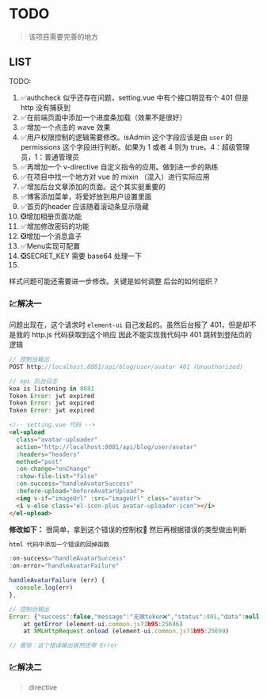 # TODO

> 该项目需要完善的地方

## LIST

TODO:

1. ✅authcheck 似乎还存在问题，setting.vue 中有个接口明显有个 401 但是 http 没有捕获到
2. ✅在前端页面中添加一个进度条加载（效果不是很好）
3. ✅增加一个点击的 wave 效果
4. ✅用户权限控制的逻辑需要修改。isAdmin 这个字段应该是由 `user` 的 permissions 这个字段进行判断。如果为 1 或者 4 则为 true。4：超级管理员，1：普通管理员
5. ✅再增加一个 v-directive 自定义指令的应用。做到进一步的熟练
6. ✅在项目中找一个地方对 vue 的 mixin （混入）进行实际应用
7. ✅增加后台文章添加的页面。这个其实挺重要的
8. ✅博客添加菜单，将爱好放到用户设置里面
9. ✅首页的header 应该随着滚动条显示隐藏
10. ❎增加相册页面功能
11. ✅增加修改密码的功能
12. ❎增加一个消息盒子
13. ✅Menu实现可配置
14. ❎SECRET_KEY 需要 base64 处理一下
15. 

样式问题可能还需要进一步修改。关键是如何调整
后台的如何组织？
 

### 💹解决一

问题出现在，这个请求时  `element-ui` 自己发起的。虽然后台报了 401，但是却不是我的 http.js 代码获取到这个响应
因此不能实现我代码中 401 跳转到登陆页的逻辑

```js
// 控制台输出
POST http://localhost:8081/api/blog/user/avatar 401 (Unauthorized)
```

```js
// api 后台日志
koa is listening in 8081
Token Error: jwt expired
Token Error: jwt expired
Token Error: jwt expired
```

```html
<!-- setting.vue 代码 -->
<el-upload
  class="avatar-uploader"
  action="http://localhost:8081/api/blog/user/avatar"
  :headers="headers"
  method="post"
  :on-change="onChange"
  :show-file-list="false"
  :on-success="handleAvatarSuccess"
  :before-upload="beforeAvatarUpload">
  <img v-if="imageUrl" :src="imageUrl" class="avatar">
  <i v-else class="el-icon-plus avatar-uploader-icon"></i>
</el-upload>
```

**修改如下：**
很简单，拿到这个错误的控制权🔨
然后再根据错误的类型做出判断

```js
html 代码中添加一个错误的回掉函数

:on-success="handleAvatarSuccess"
:on-error="handleAvatarFailure"

handleAvatarFailure (err) {
  console.log(err)
},

// 控制台输出
Error: {"success":false,"message":"无效token❌","status":401,"data":null}
    at getError (element-ui.common.js?1b95:25646)
    at XMLHttpRequest.onload (element-ui.common.js?1b95:25699)

// 震惊：这个错误输出居然还带 Error
```

### 💹解决二

> directive

